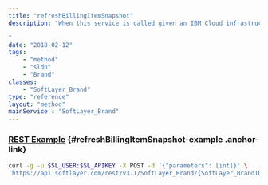 ```yaml
---
title: "refreshBillingItemSnapshot"
description: "When this service is called given an IBM Cloud infrastructure account ID owned by the calling brand, the process is started to refresh the billing item snapshots belonging to that account. This refresh is async and can take an undetermined amount of time. Even if this endpoint returns an OK, it doesn't guarantee that refresh did not fail or encounter issues. 

"
date: "2018-02-12"
tags:
    - "method"
    - "sldn"
    - "Brand"
classes:
    - "SoftLayer_Brand"
type: "reference"
layout: "method"
mainService : "SoftLayer_Brand"
---
```


### [REST Example](#refreshBillingItemSnapshot-example) <a href="/article/rest/"><i class="fas fa-question"></i></a> {#refreshBillingItemSnapshot-example .anchor-link} 
```bash
curl -g -u $SL_USER:$SL_APIKEY -X POST -d '{"parameters": [int]}' \
'https://api.softlayer.com/rest/v3.1/SoftLayer_Brand/{SoftLayer_BrandID}/refreshBillingItemSnapshot'
```
